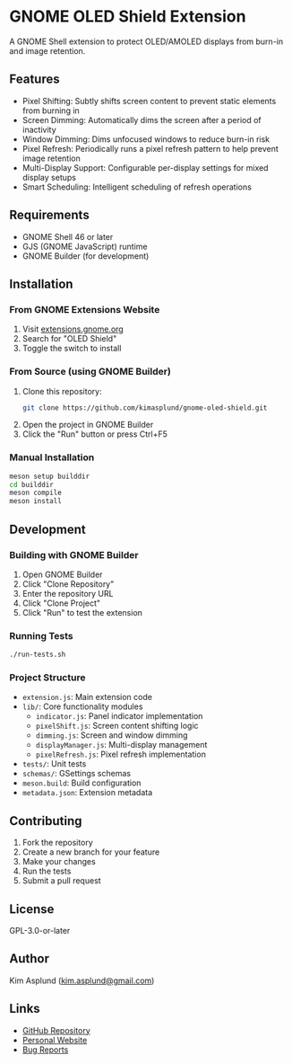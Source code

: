 # GNOME OLED Shield Extension

A GNOME Shell extension to protect OLED/AMOLED displays from burn-in and image retention.

## Features

- Pixel Shifting: Subtly shifts screen content to prevent static elements from burning in
- Screen Dimming: Automatically dims the screen after a period of inactivity
- Window Dimming: Dims unfocused windows to reduce burn-in risk
- Pixel Refresh: Periodically runs a pixel refresh pattern to help prevent image retention
- Multi-Display Support: Configurable per-display settings for mixed display setups
- Smart Scheduling: Intelligent scheduling of refresh operations

## Requirements

- GNOME Shell 46 or later
- GJS (GNOME JavaScript) runtime
- GNOME Builder (for development)

## Installation

### From GNOME Extensions Website
1. Visit [extensions.gnome.org](https://extensions.gnome.org)
2. Search for "OLED Shield"
3. Toggle the switch to install

### From Source (using GNOME Builder)
1. Clone this repository:
   ```bash
   git clone https://github.com/kimasplund/gnome-oled-shield.git
   ```
2. Open the project in GNOME Builder
3. Click the "Run" button or press Ctrl+F5

### Manual Installation
```bash
meson setup builddir
cd builddir
meson compile
meson install
```

## Development

### Building with GNOME Builder
1. Open GNOME Builder
2. Click "Clone Repository"
3. Enter the repository URL
4. Click "Clone Project"
5. Click "Run" to test the extension

### Running Tests
```bash
./run-tests.sh
```

### Project Structure
- `extension.js`: Main extension code
- `lib/`: Core functionality modules
  - `indicator.js`: Panel indicator implementation
  - `pixelShift.js`: Screen content shifting logic
  - `dimming.js`: Screen and window dimming
  - `displayManager.js`: Multi-display management
  - `pixelRefresh.js`: Pixel refresh implementation
- `tests/`: Unit tests
- `schemas/`: GSettings schemas
- `meson.build`: Build configuration
- `metadata.json`: Extension metadata

## Contributing

1. Fork the repository
2. Create a new branch for your feature
3. Make your changes
4. Run the tests
5. Submit a pull request

## License

GPL-3.0-or-later

## Author

Kim Asplund (kim.asplund@gmail.com)

## Links

- [GitHub Repository](https://github.com/kimasplund/gnome-oled-shield)
- [Personal Website](https://asplund.kim)
- [Bug Reports](https://github.com/kimasplund/gnome-oled-shield/issues)
  